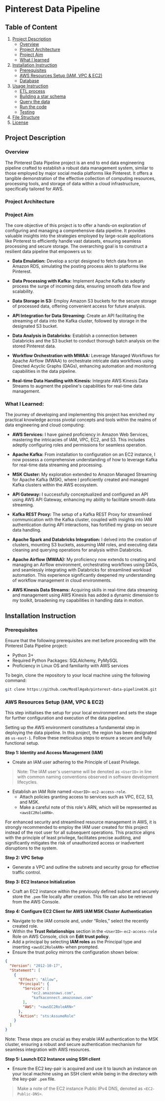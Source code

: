# Pinterest Data Pipeline

## Table of Content
1. [Project Description](#project-description)
    - [Overview](#overview)
    - [Project Architecture](#project-architecture)
    - [Project Aim](#project-aim)
    - [What I learned](#what-i-learned)
1. [Installation Instruction](#installation-instruction)
    - [Prerequisites](#prerequisites)
    - [AWS Resources Setup (IAM, VPC & EC2)](#aws-resources-setup-iam-vpc--ec2)
    - [Database](#database)
1. [Usage Instruction](#usage-instruction)
    - [ETL process](#etl-process)
    - [Building a star schema](#building-a-star-schema)
    - [Query the data](#query-the-data)
    - [Run the code](#run-the-code)
    - [Testing](#testing)
1. [File Structure](#file-structure)
1. [License](#license)


## Project Description

### Overview

The Pinterest Data Pipeline project is an end to end data engineering pipeline crafted to establish a robust data management system, similar to those employed by major social media platforms like Pinterest. It offers a tangible demonstration of the effective collection of computing resources, processing tools, and storage of data within a cloud infrastructure, specifically tailored for AWS.

### Project Architecture


### Project Aim

The core objective of this project is to offer a hands-on exploration of configuring and managing a comprehensive data pipeline. It provides valuable insights into the strategies employed by large-scale applications like Pinterest to efficiently handle vast datasets, ensuring seamless processing and secure storage. The overarching goal is to construct a resilient data pipeline that empowers us to:

- **Data Emulation:** Develop a script designed to fetch data from an Amazon RDS, simulating the posting process akin to platforms like Pinterest.

- **Data Processing with Kafka:** Implement Apache Kafka to adeptly process the surge of incoming data, ensuring smooth data flow and scalability.

- **Data Storage in S3:** Employ Amazon S3 buckets for the secure storage of processed data, offering convenient access for future analysis.

- **API Integration for Data Streaming:** Create an API facilitating the streaming of data into the Kafka cluster, followed by storage in the designated S3 bucket.

- **Data Analysis in Databricks:** Establish a connection between Databricks and the S3 bucket to conduct thorough batch analysis on the stored Pinterest data.

- **Workflow Orchestration with MWAA:** Leverage Managed Workflows for Apache Airflow (MWAA) to orchestrate intricate data workflows using Directed Acyclic Graphs (DAGs), enhancing automation and monitoring capabilities in the data pipeline.

- **Real-time Data Handling with Kinesis:** Integrate AWS Kinesis Data Streams to augment the pipeline's capabilities for real-time data management.

### What I Learned:

The journey of developing and implementing this project has enriched my practical knowledge across pivotal concepts and tools within the realms of data engineering and cloud computing:

- **AWS Services:** I have gained proficiency in Amazon Web Services, mastering the intricacies of IAM, VPC, EC2, and S3. This includes adeptly configuring roles and permissions for seamless operation.

- **Apache Kafka:** From installation to configuration on an EC2 instance, I now possess a comprehensive understanding of how to leverage Kafka for real-time data streaming and processing.

- **MSK Cluster:** My exploration extended to Amazon Managed Streaming for Apache Kafka (MSK), where I proficiently created and managed Kafka clusters within the AWS ecosystem.

- **API Gateway:** I successfully conceptualized and configured an API using AWS API Gateway, enhancing my ability to facilitate smooth data streaming.

- **Kafka REST Proxy:** The setup of a Kafka REST Proxy for streamlined communication with the Kafka cluster, coupled with insights into IAM authentication during API interactions, has fortified my grasp on secure data handling.

- **Apache Spark and Databricks Integration:** I delved into the creation of clusters, mounting S3 buckets, assuming IAM roles, and executing data cleaning and querying operations for analysis within Databricks.

- **Apache Airflow (MWAA):** My proficiency now extends to creating and managing an Airflow environment, orchestrating workflows using DAGs, and seamlessly integrating with Databricks for streamlined workload automation. This experience significantly deepened my understanding of workflow management in cloud environments.

- **AWS Kinesis Data Streams:** Acquiring skills in real-time data streaming and management using AWS Kinesis has added a dynamic dimension to my toolkit, broadening my capabilities in handling data in motion.

## Installation Instruction

### Prerequisites
Ensure that the following prerequisites are met before proceeding with the Pinterest Data Pipeline project:

- Python 3+
- Required Python Packages: SQLAlchemy, PyMySQL
- Proficiency in Linux OS and familiarity with AWS services

To begin, clone the repository to your local machine using the following command:

```bash
git clone https://github.com/MosElAgab/pinterest-data-pipeline636.git
```

### AWS Resources Setup (IAM, VPC & EC2)
This step initialises the setup for your local environment and sets the stage for further configuration and execution of the data pipeline.

Setting up the AWS environment constitutes a fundamental step in deploying the data pipeline. In this project, the region has been designated as `us-east-1`. Follow these meticulous steps to ensure a secure and fully functional setup.

**Step 1: Identity and Access Management (IAM)**

- Create an IAM user adhering to the Principle of Least Privilege.

> Note: The IAM user's username will be denoted as `<UserID>` in line with common naming conventions observed in software development lifecycles.

- Establish an IAM Role named `<UserID>-ec2-access-role`.
    - Attach policies granting access to services such as VPC, EC2, S3, and MSK.
    - Make a careful note of this role's ARN, which will be represented as `<awsEC2RoleARN>`.

For enhanced security and streamlined resource management in AWS, it is strongly recommended to employ the IAM user created for this project instead of the root user for all subsequent operations. This practice aligns with the principle of least privilege, facilitates precise auditing, and significantly mitigates the risk of unauthorized access or inadvertent disruptions to the system.

**Step 2: VPC Setup**

- Generate a VPC and outline the subnets and security group for effective traffic control.

**Step 3: EC2 Instance Initialization**

- Craft an EC2 instance within the previously defined subnet and securely store the `.pem` file locally after creation. This file can also be retrieved from the AWS Console.

**Step 4: Configure EC2 Client for AWS IAM MSK Cluster Authentication**

- Navigate to the IAM console and, under “Roles,” select the recently created role.
- Within the **Trust Relationships** section in the `<UserID>-ec2-access-role` Role on AWS Console, click on **Edit trust policy**.
- Add a principal by selecting **IAM roles** as the Principal type and inserting `<awsEC2RoleARN>` when prompted.
- Ensure the trust policy mirrors the configuration shown below:

```json
{
  "Version": "2012-10-17",
  "Statement": [
    {
      "Effect": "Allow",
      "Principal": {
        "Service": [
            "ec2.amazonaws.com",
            "kafkaconnect.amazonaws.com"
        ],
        "AWS": "<awsEC2RoleARN>"
      },
      "Action": "sts:AssumeRole"
    }
  ]
}
```
Note: These steps are crucial as they enable IAM authentication to the MSK cluster, ensuring a robust and secure authentication mechanism for seamless integration with AWS resources.

**Step 5: Launch EC2 Instance using SSH client**

- Ensure the EC2 key-pair is acquired and use it to launch an instance on your local machine using an SSH client while being in the directory with the key-pair `.pem` file.

> Make a note of the EC2 instance Public IPv4 DNS, denoted as `<EC2-Public-DNS>`.

